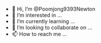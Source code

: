 - 👋 Hi, I’m @Poomjong9393Newton
- 👀 I’m interested in ...
- 🌱 I’m currently learning ...
- 💞️ I’m looking to collaborate on ...
- 📫 How to reach me ...

<!---
Poomjong9393Newton/Poomjong9393Newton is a ✨ special ✨ repository because its `README.md` (this file) appears on your GitHub profile.
You can click the Preview link to take a look at your changes.
--->
